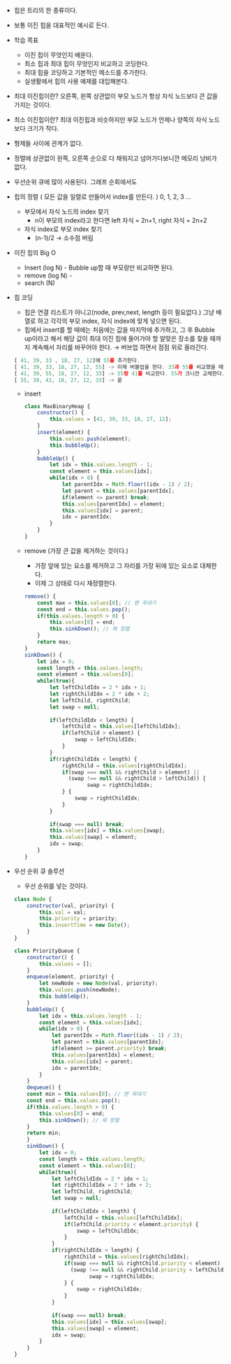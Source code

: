 - 힙은 트리의 한 종류이다.
- 보통 이진 힙을 대표적인 예시로 든다.
- 학습 목표
    - 이진 힙이 무엇인지 배운다.
    - 최소  힙과 최대 힙이 무엇인지 비교하고 코딩한다.
    - 최대 힙을 코딩하고 기본적인 메소드를 추가한다.
    - 실생활에서 힙의 사용 예제를 대입해본다.
- 최대 이진힙이란? 오른쪽, 왼쪽 상관없이 부모 노드가 항상 자식 노드보다 큰 값을 가지는 것이다.
- 최소 이진힙이란? 최대 이진힙과 비슷하지만 부모 노드가 언제나 양쪽의 자식 노드보다 크기가 작다.
- 형제들 사이에 관계가 없다.
- 정렬에 상관없이 왼쪽, 오른쪽 순으로 다 채워지고 넘어가다보니깐 메모리 낭비가 없다.
- 우선순위 큐에 많이 사용된다. 그래프 순회에서도
- 힙의 정렬 ( 모든 값을 일렬로 만들어서 index를 만든다. ) 0, 1, 2, 3 …
    - 부모에서 자식 노드의 index 찾기
        - n이 부모의 index라고 한다면 left 자식 = 2n+1, right 자식 = 2n+2
    - 자식 index로 부모 index 찾기
        - (n-1)/2 → 소수점 버림
- 이진 힙의 Big O
    - Insert (log N) - Bubble up할 때 부모랑만 비교하면 된다.
    - remove (log N) -
    - search (N)
- 힙 코딩
    - 힙은 연결 리스트가 아니고(node, prev,next, length 등이 필요없다.) 그냥 배열로 하고 각각의 부모 index, 자식 index에 맞게 넣으면 된다.
    - 힙에서 insert를 할 때에는 처음에는 값을 마지막에 추가하고, 그 후 Bubble up이라고 해서 해당 값이 최대 이진 힙에 들어가야 할 알맞은 장소를 찾을 때까지 계속해서 자리를 바꾸어야 한다. → 버브업 하면서 점점 위로 올라간다.
    
    ```jsx
    [ 41, 39, 33 , 18, 27, 12]에 55를 추가한다.
    [ 41, 39, 33, 18, 27, 12, 55] -> 이제 버블업을 한다. 33과 55를 비교했을 때 55가 크니깐 교체한다.
    [ 41, 39, 55, 18, 27, 12, 33] -> 55랑 41를 비교한다. 55가 크니깐 교체한다.
    [ 55, 39, 41, 18, 27, 12, 33] -> 끝 
    ```
    
    - insert
        
        ```jsx
        class MaxBinaryHeap {
        	constructor() {
        		this.values = [41, 39, 33, 18, 27, 12];
        	}
        	insert(element) {
        		this.values.push(element);
        		this.bubbleUp();
        	} 
        	bubbleUp() {
        		let idx = this.values.length - 1;
        		const element = this.values[idx];
        		while(idx > 0) {
        			let parentIdx = Math.floor((idx - 1) / 2);
        			let parent = this.values[parentIdx];
        			if(element <= parent) break;
        			this.values[parentIdx] = element;
        			this.values[idx] = parent;
        			idx = parentIdx;
        		}
        	}
        }
        ```
        
    - remove (가장 큰 값을 제거하는 것이다.)
        - 가장 앞에 있는 요소를 제거하고 그 자리를 가장 뒤에 있는 요소로 대체한다.
        - 이제 그 상태로 다시 재정렬한다.
        
        ```jsx
        remove() {
        	const max = this.values[0]; // 맨 꼭대기 
        	const end = this.values.pop(); 
        	if(this.values.length > 0) {
        		this.values[0] = end; 
        		this.sinkDown(); // 재 정렬 	
        	}
        	return max;
        }
        sinkDown() {
        	let idx = 0;
        	const length = this.values.length;
        	const element = this.values[0];
        	while(true){
        		let leftChildIdx = 2 * idx + 1; 
        		let rightChildIdx = 2 * idx + 2;
        		let leftChild, rightChild;
        		let swap = null;
        		
        		if(leftChildIdx < length) {
        			leftChild = this.values[leftChildIdx];
        			if(leftChild > element) {
        				swap = leftChildIdx;
        			}
        		} 
        		if(rightChildIdx < length) {
        			rightChild = this.values[rightChildIdx];
        			if(swap === null && rightChild > element) || 
        			  (swap !== null && rightChild > leftChild)) {
        					swap = rightChildIdx;
        			} {
        				swap = rightChildIdx;
        			}
        		}
        		
        		if(swap === null) break;
        		this.values[idx] = this.values[swap]; 
        		this.values[swap] = element;
        		idx = swap;
        	}
        }
        ```
        
- 우선 순위 큐 솔루션
    - 우선 순위를 넣는 것이다.
    
    ```jsx
    class Node {
    	constructor(val, priority) {
    		this.val = val;
    		this.priority = priority;
    		this.insertTime = new Date();
    	}
    }
    
    class PriorityQueue {
    	constructor() {
    		this.values = [];
    	}
    	enqueue(element, priority) {
    		let newNode = new Node(val, priority);
    		this.values.push(newNode);
    		this.bubbleUp();
    	} 
    	bubbleUp() {
    		let idx = this.values.length - 1;
    		const element = this.values[idx];
    		while(idx > 0) {
    			let parentIdx = Math.floor((idx - 1) / 2);
    			let parent = this.values[parentIdx];
    			if(element >= parent.priority) break;
    			this.values[parentIdx] = element;
    			this.values[idx] = parent;
    			idx = parentIdx;
    		}
    	}
    	dequeue() {
    	const min = this.values[0]; // 맨 꼭대기 
    	const end = this.values.pop(); 
    	if(this.values.length > 0) {
    		this.values[0] = end; 
    		this.sinkDown(); // 재 정렬 	
    	}
    	return min;
    	}
    	sinkDown() {
    		let idx = 0;
    		const length = this.values.length;
    		const element = this.values[0];
    		while(true){
    			let leftChildIdx = 2 * idx + 1; 
    			let rightChildIdx = 2 * idx + 2;
    			let leftChild, rightChild;
    			let swap = null;
    			
    			if(leftChildIdx < length) {
    				leftChild = this.values[leftChildIdx];
    				if(leftChild.priority < element.priority) {
    					swap = leftChildIdx;
    				}
    			} 
    			if(rightChildIdx < length) {
    				rightChild = this.values[rightChildIdx];
    				if(swap === null && rightChild.priority < element) || 
    				  (swap !== null && rightChild.priority < leftChild)) {
    						swap = rightChildIdx;
    				} {
    					swap = rightChildIdx;
    				}
    			}
    			
    			if(swap === null) break;
    			this.values[idx] = this.values[swap]; 
    			this.values[swap] = element;
    			idx = swap;
    		}
    	}
    }
    ```